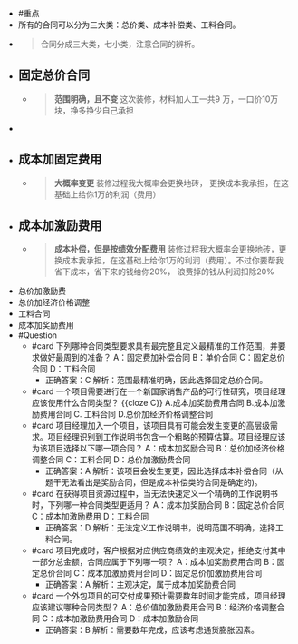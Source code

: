 - #重点
- 所有的合同可以分为三大类：总价类、成本补偿类、工料合同。
- > 合同分成三大类，七小类，注意合同的辨析。
- ## 固定总价合同
	- > **范围明确，且不变**
	  这次装修，材料加人工一共9 万，一口价10万块，挣多挣少自己承担
-
- ## 成本加固定费用
	- > **大概率变更**
	  装修过程我大概率会更换地砖， 更换成本我承担，在这基础上给你1万的利润（费用）
- ## 成本加激励费用
	- > **成本补偿，但是按绩效分配费用**
	  装修过程我大概率会更换地砖，更换成本我承担，在这基础上给你1万的利润（费用）。不过你要帮我省下成本，省下来的钱给你20%， 浪费掉的钱从利润扣除20%
- 总价加激励费
- 总价加经济价格调整
- 工料合同
- 成本加奖励费用
- #Question
	- #card 下列哪种合同类型要求具有最完整且定义最精准的工作范围，并要求做好最周到的准备？
	  A：固定费加补偿合同
	  B：单价合同
	  C：固定总价合同
	  D：工料合同
		- 正确答案：C
		  解析：范围最精准明确，因此选择固定总价合同。
	- #card 一个项目需要进行在一个新国家销售产品的可行性研究，项目经理应该使用什么合同类型？  {{cloze C}}
	  A.成本加奖励费用合同
	  B.成本加激励费用合同
	  C. 工料合同
	  D.总价加经济价格调整合同
	- #card 项目经理加入一个项目，该项目具有可能会发生变更的高层级需求。项目经理识别到工作说明书包含一个粗略的预算估算。项目经理应该为该项目选择以下哪一项合同？
	  A：成本加奖励合同
	  B：总价加经济价格调整合同
	  C：工料合同
	  D：总价加激励费合同
		- 正确答案：A
		  解析：该项目会发生变更，因此选择成本补偿合同（从题干无法看出是奖励合同，但是成本补偿类的合同是确定的)。
	- #card 在获得项目资源过程中，当无法快速定义一个精确的工作说明书时，下列哪一种合同类型更适用？
	  A：成本加奖励合同
	  B：固定总价合同
	  C：成本加激励费用
	  D：工料合同
		- 正确答案：D
		  解析：无法定义工作说明书，说明范围不明确，选择工料合同。
	- #card 项目完成时，客户根据对应供应商绩效的主观决定，拒绝支付其中一部分总金额，合同应属于下列哪一项？
	  A：成本加奖励费用合同
	  B：固定总价合同
	  C：成本加激励费用合同
	  D：固定总价加激励费用合同
		- 正确答案：A
		  解析：主观决定，属于成本加奖励费合同
	- #card 一个外包项目的可交付成果预计需要数年时间才能完成，项目经理应该建议哪种合同类型？
	  A：总价值加激励费用合同
	  B：经济价格调整合同
	  C：成本加激励费用合同
	  D：成本加激励合同
		- 正确答案：B
		  解析：需要数年完成，应该考虑通货膨胀因素。